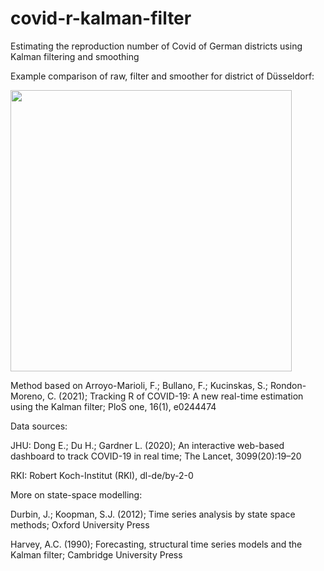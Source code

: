 # covid-r-kalman-filter
Estimating the reproduction number of Covid of German districts using Kalman filtering and smoothing


Example comparison of raw, filter and smoother for district of Düsseldorf:

<img src="https://user-images.githubusercontent.com/70534743/143266414-0127fc37-a3b6-4a02-871d-78f8ce17efe0.png" width="450">


Method based on Arroyo-Marioli, F.; Bullano, F.; Kucinskas, S.; Rondon-Moreno, C. (2021); Tracking R of COVID-19: A new real-time estimation using the Kalman filter; PloS one, 16(1), e0244474

Data sources: 

JHU: Dong E.; Du H.; Gardner L. (2020); An interactive web-based dashboard to track COVID-19 in real time; The Lancet, 3099(20):19–20 

RKI: Robert Koch-Institut (RKI), dl-de/by-2-0
  
More on state-space modelling: 

Durbin, J.; Koopman, S.J. (2012); Time series analysis by state space methods; Oxford University Press

Harvey, A.C. (1990); Forecasting, structural time series models and the Kalman filter; Cambridge University Press

